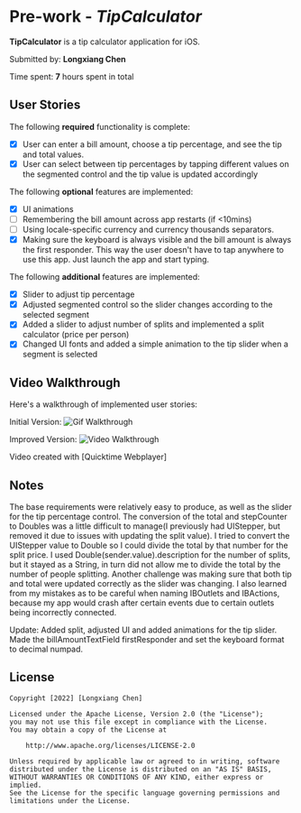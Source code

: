 # Pre-work - *TipCalculator*

**TipCalculator** is a tip calculator application for iOS.

Submitted by: **Longxiang Chen**

Time spent: **7** hours spent in total

## User Stories

The following **required** functionality is complete:

* [X] User can enter a bill amount, choose a tip percentage, and see the tip and total values.
* [X] User can select between tip percentages by tapping different values on the segmented control and the tip value is updated accordingly

The following **optional** features are implemented:

* [X] UI animations
* [ ] Remembering the bill amount across app restarts (if <10mins)
* [ ] Using locale-specific currency and currency thousands separators.
* [X] Making sure the keyboard is always visible and the bill amount is always the first responder. This way the user doesn't have to tap anywhere to use this app. Just launch the app and start typing.

The following **additional** features are implemented:

- [X] Slider to adjust tip percentage
- [X] Adjusted segmented control so the slider changes according to the selected segment
- [X] Added a slider to adjust number of splits and implemented a split calculator (price per person)
- [X] Changed UI fonts and added a simple animation to the tip slider when a segment is selected

## Video Walkthrough

Here's a walkthrough of implemented user stories:

Initial Version:
<img src='https://i.imgur.com/blemteQ.gif' title='Prework Walthrough' width='' alt='Gif Walkthrough' />

Improved Version:
<img src='https://i.imgur.com/BAZ4hxU.mp4' title='Tip Calculator V1.1' width='' alt='Video Walkthrough' />

Video created with [Quicktime Webplayer]

## Notes

The base requirements were relatively easy to produce, as well as the slider for the tip percentage control. The conversion of the total and stepCounter to Doubles was a little difficult to manage(I previously had UIStepper, but removed it due to issues with updating the split value). I tried to convert the UIStepper value to Double so I could divide the total by that number for the split price. I used Double(sender.value).description for the number of splits, but it stayed as a String, in turn did not allow me to divide the total by the number of people splitting. Another challenge was making sure that both tip and total were updated correctly as the slider was changing. I also learned from my mistakes as to be careful when naming IBOutlets and IBActions, because my app would crash after certain events due to certain outlets being incorrectly connected.

Update: Added split, adjusted UI and added animations for the tip slider. Made the billAmountTextField firstResponder and set the keyboard format to decimal numpad. 
  
## License

    Copyright [2022] [Longxiang Chen]

    Licensed under the Apache License, Version 2.0 (the "License");
    you may not use this file except in compliance with the License.
    You may obtain a copy of the License at

        http://www.apache.org/licenses/LICENSE-2.0

    Unless required by applicable law or agreed to in writing, software
    distributed under the License is distributed on an "AS IS" BASIS,
    WITHOUT WARRANTIES OR CONDITIONS OF ANY KIND, either express or implied.
    See the License for the specific language governing permissions and
    limitations under the License.
